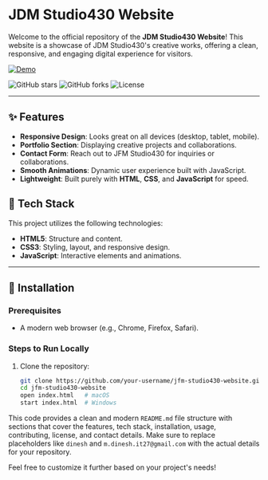 # JDM Studio430 Website

Welcome to the official repository of the **JDM Studio430 Website**! This website is a showcase of JDM Studio430's creative works, offering a clean, responsive, and engaging digital experience for visitors.

[![Demo](https://img.shields.io/badge/demo-Experience%20Our%20Work-brightgreen)](https://jdm-studio430.netlify.app/)


![GitHub stars](https://img.shields.io/github/stars/dineshit27/jdm-studio430-website?style=social)
![GitHub forks](https://img.shields.io/github/forks/dineshit27/jdm-studio430-website?style=social)
![License](https://img.shields.io/github/license/dineshit27/jdm-studio430-website?style=social)



---

## ✨ Features

- **Responsive Design**: Looks great on all devices (desktop, tablet, mobile).
- **Portfolio Section**: Displaying creative projects and collaborations.
- **Contact Form**: Reach out to JFM Studio430 for inquiries or collaborations.
- **Smooth Animations**: Dynamic user experience built with JavaScript.
- **Lightweight**: Built purely with **HTML**, **CSS**, and **JavaScript** for speed.

## 🔧 Tech Stack

This project utilizes the following technologies:

- **HTML5**: Structure and content.
- **CSS3**: Styling, layout, and responsive design.
- **JavaScript**: Interactive elements and animations.

---

## 🚀 Installation

### Prerequisites

- A modern web browser (e.g., Chrome, Firefox, Safari).

### Steps to Run Locally

1. Clone the repository:

   ```bash
   git clone https://github.com/your-username/jfm-studio430-website.git
   cd jfm-studio430-website
   open index.html   # macOS
   start index.html  # Windows


This code provides a clean and modern `README.md` file structure with sections that cover the features, tech stack, installation, usage, contributing, license, and contact details. Make sure to replace placeholders like `dinesh` and `m.dinesh.it27@gmail.com` with the actual details for your repository.

Feel free to customize it further based on your project's needs!



